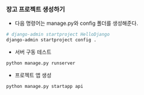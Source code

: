 ### 장고 프로젝트 생성하기
- 다음 명령어는 manage.py와 config 폴더를 생성해준다.
```bash
# django-admin startproject HelloDjango
django-admin startproject config .
```

- 서버 구동 테스트
```bash
python manage.py runserver
```
- 프로젝트 앱 생성
```bash
python manage.py startapp api
```